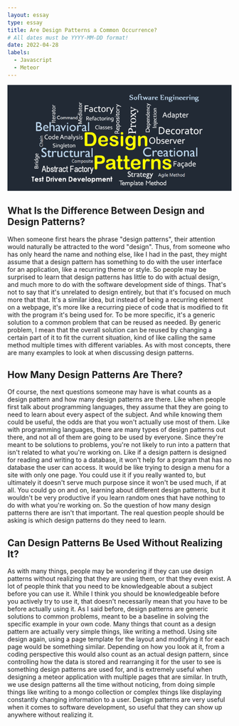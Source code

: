 ```yaml
---
layout: essay
type: essay
title: Are Design Patterns a Common Occurrence?
# All dates must be YYYY-MM-DD format!
date: 2022-04-28
labels:
  - Javascript
  - Meteor
---
```


<img class="ui image" src="../images/design1.png">

## What Is the Difference Between Design and Design Patterns?

When someone first hears the phrase "design patterns", their attention would naturally be attracted to the word "design". Thus, from someone who has only heard the name and nothing else, like I had in the past, they might assume that a design pattern has something to do with the user interface for an application, like a recurring theme or style. So people may be surprised to learn that design patterns has little to do with actual design, and much more to do with the software development side of things. That's not to say that it's unrelated to design entirely, but that it's focused on much more that that. It's a similar idea, but instead of being a recurring element on a webpage, it's more like a recurring piece of code that is modified to fit with the program it's being used for. To be more specific, it's a generic solution to a common problem that can be reused as needed. By generic problem, I mean that the overall solution can be reused by changing a certain part of it to fit the current situation, kind of like calling the same method multiple times with different variables. As with most concepts, there are many examples to look at when discussing design patterns.

## How Many Design Patterns Are There?

Of course, the next questions someone may have is what counts as a design pattern and how many design patterns are there. Like when people first talk about programming languages, they assume that they are going to need to learn about every aspect of the subject. And while knowing them could be useful, the odds are that you won't actually use most of them. Like with programming languages, there are many types of design patterns out there, and not all of them are going to be used by everyone. Since they're meant to be solutions to problems, you're not likely to run into a pattern that isn't related to what you're working on. Like if a design pattern is designed for reading and writing to a database, it won't help for a program that has no database the user can access. It would be like trying to design a menu for a site with only one page. You could use it if you really wanted to, but ultimately it doesn't serve much purpose since it won't be used much, if at all. You could go on and on, learning about different design patterns, but it wouldn't be very productive if you learn random ones that have nothing to do with what you're working on. So the question of how many design patterns there are isn't that important. The real question people should be asking is which design patterns do they need to learn.

## Can Design Patterns Be Used Without Realizing It?

As with many things, people may be wondering if they can use design patterns without realizing that they are using them, or that they even exist. A lot of people think that you need to be knowledgeable about a subject before you can use it. While I think you should be knowledgeable before you actively try to use it, that doesn't necessarily mean that you have to be before actually using it. As I said before, design patterns are generic solutions to common problems, meant to be a baseline in solving the specific example in your own code. Many things that count as a design pattern are actually very simple things, like writing a method. Using site design again, using a page template for the layout and modifying it for each page would be something similar. Depending on how you look at it, from a coding perspective this would also count as an actual design pattern, since controlling how the data is stored and rearranging it for the user to see is something design patterns are used for, and is extremely useful when designing a meteor application with multiple pages that are similar. In truth, we use design patterns all the time without noticing, from doing simple things like writing to a mongo collection or complex things like displaying constantly changing information to a user. Design patterns are very useful when it comes to software development, so useful that they can show up anywhere without realizing it.
